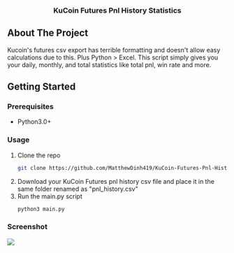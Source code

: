 <h3 align="center">KuCoin Futures Pnl History Statistics</h3>

<!-- ABOUT THE PROJECT -->
## About The Project

Kucoin's futures csv export has terrible formatting and doesn't allow easy calculations due to this. 
Plus Python > Excel. This script simply gives you your daily, monthly, and total statistics like total pnl, win rate and more. 


<!-- GETTING STARTED -->
## Getting Started


### Prerequisites

* Python3.0+


### Usage

1. Clone the repo
   ```sh
   git clone https://github.com/MatthewDinh419/KuCoin-Futures-Pnl-History-Statistics.git
   ```
2. Download your KuCoin Futures pnl history csv file and place it in the same folder renamed as "pnl_history.csv"
3. Run the main.py script
   ```sh
   python3 main.py
   ```
   
### Screenshot
 ![](https://i.imgur.com/a9c35zE.png)
